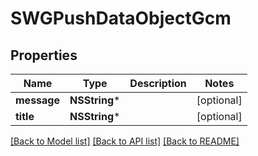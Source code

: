 # SWGPushDataObjectGcm

## Properties
Name | Type | Description | Notes
------------ | ------------- | ------------- | -------------
**message** | **NSString*** |  | [optional] 
**title** | **NSString*** |  | [optional] 

[[Back to Model list]](../README.md#documentation-for-models) [[Back to API list]](../README.md#documentation-for-api-endpoints) [[Back to README]](../README.md)


